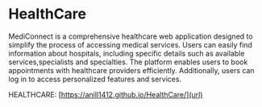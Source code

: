 # HealthCare
MediConnect is a comprehensive healthcare web application designed to simplify the process of accessing medical services. 
Users can easily find information about hospitals, including specific details such as available services,specialists and specialties. The platform enables users to book appointments with healthcare providers efficiently. Additionally, users can log in to access personalized features and services.

HEALTHCARE:  [https://anill1412.github.io/HealthCare/](url)
